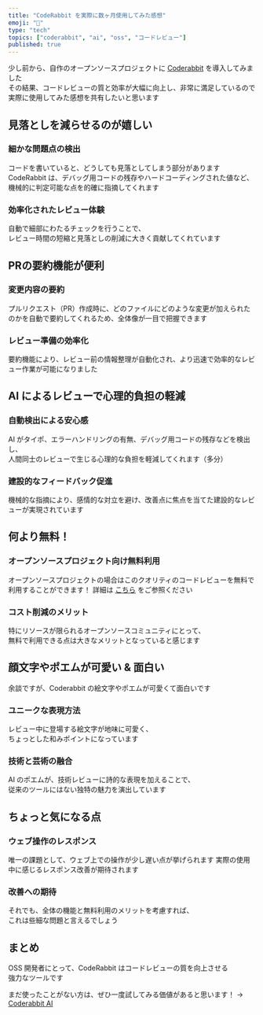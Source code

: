 ```yaml
---
title: "CodeRabbit を実際に数ヶ月使用してみた感想"
emoji: "🐇"
type: "tech"
topics: ["coderabbit", "ai", "oss", "コードレビュー"]
published: true
---
```


少し前から、自作のオープンソースプロジェクトに [Coderabbit](https://coderabbit.ai) を導入してみました  
その結果、コードレビューの質と効率が大幅に向上し、非常に満足しているので  
実際に使用してみた感想を共有したいと思います

## 見落としを減らせるのが嬉しい

### 細かな問題点の検出

コードを書いていると、どうしても見落としてしまう部分があります  
CodeRabbit は、デバッグ用コードの残存やハードコーディングされた値など、  
機械的に判定可能な点を的確に指摘してくれます

### 効率化されたレビュー体験

自動で細部にわたるチェックを行うことで、  
レビュー時間の短縮と見落としの削減に大きく貢献してくれています

## PRの要約機能が便利

### 変更内容の要約

プルリクエスト（PR）作成時に、どのファイルにどのような変更が加えられたのかを自動で要約してくれるため、全体像が一目で把握できます

### レビュー準備の効率化

要約機能により、レビュー前の情報整理が自動化され、より迅速で効率的なレビュー作業が可能になりました

## AI によるレビューで心理的負担の軽減

### 自動検出による安心感

AI がタイポ、エラーハンドリングの有無、デバッグ用コードの残存などを検出し、  
人間同士のレビューで生じる心理的な負担を軽減してくれます（多分）

### 建設的なフィードバック促進

機械的な指摘により、感情的な対立を避け、改善点に焦点を当てた建設的なレビューが実現されています

## 何より無料！

### オープンソースプロジェクト向け無料利用

オープンソースプロジェクトの場合はこのクオリティのコードレビューを無料で利用することができます！
詳細は [こちら](https://www.coderabbit.ai/pricing) をご参照ください

### コスト削減のメリット

特にリソースが限られるオープンソースコミュニティにとって、  
無料で利用できる点は大きなメリットとなっていると感じます

## 顔文字やポエムが可愛い & 面白い

余談ですが、Coderabbit の絵文字やポエムが可愛くて面白いです

### ユニークな表現方法

レビュー中に登場する絵文字が地味に可愛く、  
ちょっとした和みポイントになっています

### 技術と芸術の融合

AI のポエムが、技術レビューに詩的な表現を加えることで、  
従来のツールにはない独特の魅力を演出しています

## ちょっと気になる点

### ウェブ操作のレスポンス

唯一の課題として、ウェブ上での操作が少し遅い点が挙げられます
実際の使用中に感じるレスポンス改善が期待されます

### 改善への期待

それでも、全体の機能と無料利用のメリットを考慮すれば、  
これは些細な問題と言えるでしょう

## まとめ

OSS 開発者にとって、CodeRabbit はコードレビューの質を向上させる  
強力なツールです

まだ使ったことがない方は、ぜひ一度試してみる価値があると思います！
→ [Coderabbit AI](https://coderabbit.ai)
